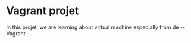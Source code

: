 Vagrant projet
==============

In this projet, we are learning about virtual machine especially from
de --Vagrant--.
